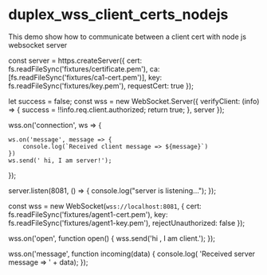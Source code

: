 # duplex_wss_client_certs_nodejs
This demo show how to communicate between a client cert with node js websocket server


const server = https.createServer({
	cert: fs.readFileSync('fixtures/certificate.pem'),
	ca: [fs.readFileSync('fixtures/ca1-cert.pem')],
	key: fs.readFileSync('fixtures/key.pem'),
	requestCert: true
});

let success = false;
const wss = new WebSocket.Server({
	verifyClient: (info) => {
		success = !!info.req.client.authorized;
		return true;
	},
	server
});

wss.on('connection', ws => {
	
	ws.on('message', message => {
		console.log(`Received client message => ${message}`)
	})
	ws.send(' hi, I am server!');
});

server.listen(8081, () => {
	console.log("server is listening...");
});

const wss = new WebSocket(`wss://localhost:8081`, {
	cert: fs.readFileSync('fixtures/agent1-cert.pem'),
	key: fs.readFileSync('fixtures/agent1-key.pem'),
	rejectUnauthorized: false
});

wss.on('open', function open() {
	wss.send('hi , I am client.');
});

wss.on('message', function incoming(data) {
	console.log( 'Received server message => ' + data);
});

